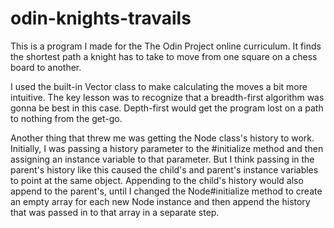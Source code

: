 # odin-knights-travails

This is a program I made for the The Odin Project online curriculum. It finds the shortest path a knight has to take to move from one square on a chess board to another.

I used the built-in Vector class to make calculating the moves a bit more intuitive. The key lesson was to recognize that a breadth-first algorithm was gonna be best in this case. Depth-first would get the program lost on a path to nothing from the get-go.

Another thing that threw me was getting the Node class's history to work. Initially, I was passing a history parameter to the #initialize method and then assigning an instance variable to that parameter. But I think passing in the parent's history like this caused the child's and parent's instance variables to point at the same object. Appending to the child's history would also append to the parent's, until I changed the Node#initialize method to create an empty array for each new Node instance and then append the history that was passed in to that array in a separate step.